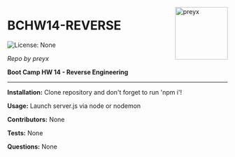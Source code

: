 <a href="https://github.com/preyx" style="float:right"><img src="https://avatars1.githubusercontent.com/u/425908?v=4" alt="preyx" title="preyx" width="120" height="120"></a>

# BCHW14-REVERSE

![License: None](https://img.shields.io/badge/License-None-brightgreen)

_Repo by preyx_

__Boot Camp HW 14 - Reverse Engineering__

---

__Installation:__
Clone repository and don't forget to run 'npm i'!

__Usage:__
Launch server.js via node or nodemon

__Contributors:__
None

__Tests:__
None

__Questions:__
None